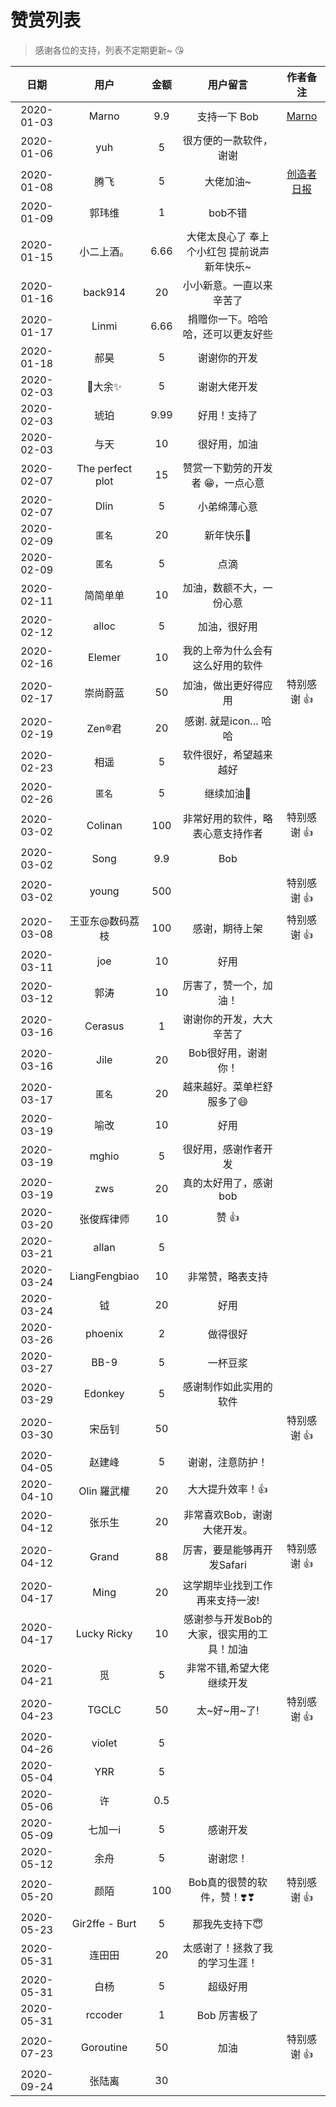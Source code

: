 # 赞赏列表

> 感谢各位的支持，列表不定期更新~ 😘

| 日期 | 用户 | 金额 | 用户留言 | 作者备注 | 
| :--: | :--: | :--: | :--: | :--: |
| 2020-01-03 |  Marno | 9.9 | 支持一下 Bob | [Marno](https://github.com/MarnoDev) |
| 2020-01-06 |  yuh | 5 | 很方便的一款软件，谢谢 | |
| 2020-01-08 |  腾飞 | 5 | 大佬加油~ | [创造者日报](https://creatorsdaily.com/) |
| 2020-01-09 | 郭玮维 | 1 | bob不错 | |
| 2020-01-15 | 小二上酒。 | 6.66 | 大佬太良心了 奉上个小红包 提前说声新年快乐~ | |
| 2020-01-16 | back914 | 20 | 小小新意。一直以来辛苦了 | |
| 2020-01-17 | Linmi | 6.66 | 捐赠你一下。哈哈哈，还可以更友好些 |   |
| 2020-01-18 | 郝昊 | 5 | 谢谢你的开发 | |
| 2020-02-03 | 👊大余✨ | 5 | 谢谢大佬开发 | |
| 2020-02-03 | 琥珀 | 9.99 | 好用！支持了 | |
| 2020-02-03 | 与天 | 10 | 很好用，加油 | |
| 2020-02-07 | The perfect plot| 15 | 赞赏一下勤劳的开发者 😁，一点心意 | |
| 2020-02-07 | Dlin | 5 | 小弟绵薄心意 | |
| 2020-02-09 | `匿名` | 20 | 新年快乐🎉 | |
| 2020-02-09 | `匿名` | 5 | 点滴 | |
| 2020-02-11 | 简简单单 | 10 | 加油，数额不大，一份心意 | |
| 2020-02-12 | alloc | 5 | 加油，很好用 | |
| 2020-02-16 | Elemer | 10 | 我的上帝为什么会有这么好用的软件 | |
| 2020-02-17| 崇尚蔚蓝 | 50 | 加油，做出更好得应用 | 特别感谢 👍 |
| 2020-02-19 | Zen®君 | 20 | 感谢. 就是icon… 哈哈 | |
| 2020-02-23 | 相遥 | 5 | 软件很好，希望越来越好 | |
| 2020-02-26 | `匿名` | 5 | 继续加油💪 | |
| 2020-03-02 | Colinan | 100 | 非常好用的软件，略表心意支持作者 | 特别感谢 👍 |
| 2020-03-02 | Song | 9.9 | Bob |  |
| 2020-03-02 | young | 500 | | 特别感谢 👍 |
| 2020-03-08 | 王亚东@数码荔枝 | 100 | 感谢，期待上架 | 特别感谢 👍 |
| 2020-03-11 | joe | 10 | 好用 | |
| 2020-03-12 | 郭涛 | 10 | 厉害了，赞一个，加油！ | |
| 2020-03-16 | Cerasus | 1 | 谢谢你的开发，大大辛苦了 | |
| 2020-03-16 | Jile | 20 | Bob很好用，谢谢你！ | |
| 2020-03-17 | `匿名` | 20 | 越来越好。菜单栏舒服多了😄 | |
| 2020-03-19 | 喻改 | 10 | 好用 | |
| 2020-03-19 | mghio | 5 | 很好用，感谢作者开发 | |
| 2020-03-19 | zws | 20 | 真的太好用了，感谢bob | |
| 2020-03-20 | 张俊辉律师 | 10 | 赞 👍 | |
| 2020-03-21 | allan | 5 | | |
| 2020-03-24 | LiangFengbiao | 10 | 非常赞，略表支持 | |
| 2020-03-24 | 钺 | 20 | 好用 | |
| 2020-03-26 | phoenix | 2 | 做得很好 | |
| 2020-03-27 | BB-9 | 5 | 一杯豆浆 | |
| 2020-03-29 | Edonkey | 5 | 感谢制作如此实用的软件 | |
| 2020-03-30 | 宋岳钊 | 50 | | 特别感谢 👍 |
| 2020-04-05 | 赵建峰 | 5 | 谢谢，注意防护！ | |
| 2020-04-10 | Olin 羅武權 | 20 | 大大提升效率！👍 | |
| 2020-04-12 | 张乐生 | 20 | 非常喜欢Bob，谢谢大佬开发。 | |
| 2020-04-12 | Grand| 88 | 厉害，要是能够再开发Safari | 特别感谢 👍 |
| 2020-04-17 | Ming| 20 | 这学期毕业找到工作再来支持一波! | |
| 2020-04-17 | Lucky Ricky| 10 | 感谢参与开发Bob的大家，很实用的工具！加油 | |
| 2020-04-21 | 觅 | 5 | 非常不错,希望大佬继续开发 | |
| 2020-04-23 | TGCLC | 50 | 太~好~用~了! | 特别感谢 👍 |
| 2020-04-26 | violet | 5 | | |
| 2020-05-04 | YRR | 5 | | |
| 2020-05-06 | 许 | 0.5 | | |
| 2020-05-09 | 七加一i | 5 | 感谢开发 | |
| 2020-05-12 | 余舟 | 5 | 谢谢您！ | |
| 2020-05-20 | 颜陌 | 100 | Bob真的很赞的软件，赞！❣️❣ | 特别感谢 👍 |
| 2020-05-23 | Gir2ffe   - Burt | 5 | 那我先支持下😇 | |
| 2020-05-31 | 连田田 | 20 | 太感谢了！拯救了我的学习生涯！ | |
| 2020-05-31 | 白杨 | 5 | 超级好用 | |
| 2020-05-31 | rccoder | 1 | Bob 厉害极了 | |
| 2020-07-23 | Goroutine | 50 | 加油 | 特别感谢 👍 |
| 2020-09-24 | 张陆离 | 30 | | |
